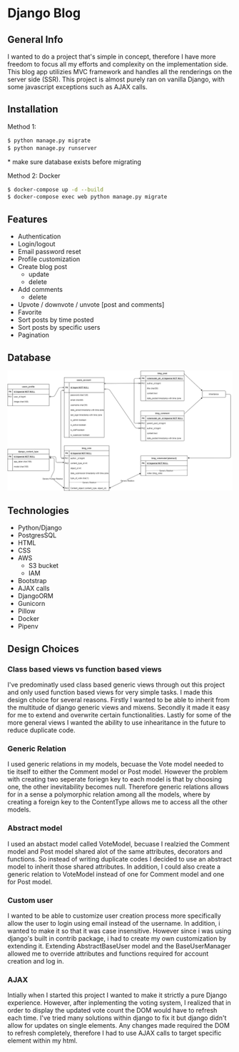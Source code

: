 # Django Blog

## General Info
 I wanted to do a project that's simple in concept, therefore I have more freedom to focus all my efforts and complexity on the implementation side. This blog app utilizies MVC framework and handles all the renderings on the server side (SSR). This project is almost purely ran on vanilla Django, with some javascript exceptions such as AJAX calls. 

## Installation
Method 1:
```bash
$ python manage.py migrate
$ python manage.py runserver  
```
\* make sure database exists before migrating

Method 2: Docker 
```bash
$ docker-compose up -d --build
$ docker-compose exec web python manage.py migrate
```

## Features 
* Authentication
* Login/logout 
* Email password reset
* Profile customization 
* Create blog post
  * update 
  * delete 
* Add comments
  * delete
* Upvote / downvote / unvote [post and comments]
* Favorite
* Sort posts by time posted  
* Sort posts by specific users
* Pagination
  
## Database 
![ERD](https://github.com/chopgye/blog-django/blob/9c59c18b5d2bd58ff7de5a14a1eca0341bb28a7e/Database%20ERD.png?raw=true)
## Technologies
* Python/Django
* PostgresSQL
* HTML
* CSS
* AWS
  * S3 bucket
  * IAM
* Bootstrap
* AJAX calls
* DjangoORM
* Gunicorn
* Pillow
* Docker
* Pipenv
  
## Design Choices
### __Class based views vs function based views__ 
I've predominatly used class based generic views through out this project and only used function based views for very simple tasks. I made this design choice for several reasons. Firstly I wanted to be able to inherit from the multitude of django generic views and mixens. Secondly it made it easy for me to extend and overwrite certain functionalities. Lastly for some of the more general views I wanted the ability to use inhearitance in the future to reduce duplicate code.  

### __Generic Relation__
I used generic relations in my models, becuase the Vote model needed to tie itself to either the Comment model or Post model. However the problem with creating two seperate foriegn key to each model is that by choosing one, the other inevitability becomes null. Therefore generic relations allows for in a sense a polymorphic relation among all the models, where by creating a foreign key to the ContentType allows me to access all the other models.  

### __Abstract model__
I used an abstact model called VoteModel, becuase I realzied the Comment model and Post model shared alot of the same attributes, decorators and functions. So instead of writing duplicate codes I decided to use an abstract model to inherit those shared attributes. In addition, I could also create a generic relation to VoteModel instead of one for Comment model and one for Post model.

### __Custom user__
I wanted to be able to customize user creation process more specifically allow the user to login using email instead of the username. In addition, i wanted to make it so that it was case insensitive. However since i was using django's built in contrib package, i had to create my own customization by extending it. Extending AbstractBaseUser model and the BaseUserManager allowed me to override attributes and functions required for account creation and log in. 

### __AJAX__
Intially when I started this project I wanted to make it strictly a pure Django experience. However, after inplementing the voting system, I realized that in order to display the updated vote count the DOM would have to refresh each time. I've tried many solutions within django to fix it but django didn't allow for updates on single elements. Any changes made required the DOM to refresh completely, therefore I had to use AJAX calls to target specific element within my html.  
